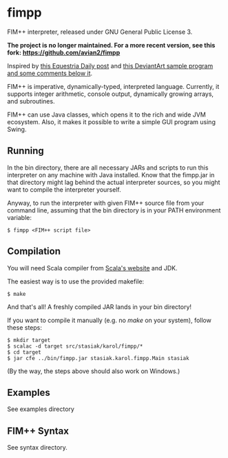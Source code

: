fimpp
=====

FIM++ interpreter, released under GNU General Public License 3.

**The project is no longer maintained. For a more recent version, see this fork: https://github.com/avian2/fimpp**

Inspired by [this Equestria Daily post](http://www.equestriadaily.com/2012/10/editorial-fim-pony-programming-language.html) and [this DeviantArt sample program and some comments below it](http://deftcrow.deviantart.com/art/FiM-Programming-Hello-World-99-Jugs-of-Cider-330736334).

FIM++ is imperative, dynamically-typed, interpreted language. Currently, it supports integer arithmetic, console output, dynamically growing arrays, and subroutines.

FIM++ can use Java classes, which opens it to the rich and wide JVM ecosystem. Also, it makes it possible to write a simple GUI program using Swing.

Running
-------

In the bin directory, there are all necessary JARs and scripts to run this interpreter on any machine with Java installed. Know that the fimpp.jar in that directory might lag behind the actual interpreter sources, so you might want to compile the interpreter yourself.

Anyway, to run the interpreter with given FIM++ source file from your command line, assuming that the bin directory is in your PATH environment variable:

    $ fimpp <FIM++ script file> 

Compilation
----------

You will need Scala compiler from [Scala's website](http://www.scala-lang.org/downloads) and JDK.

The easiest way is to use the provided makefile:

    $ make

And that's all! A freshly compiled JAR lands in your bin directory!

If you want to compile it manually (e.g. no _make_ on your system), follow these steps:

    $ mkdir target
    $ scalac -d target src/stasiak/karol/fimpp/*
    $ cd target
    $ jar cfe ../bin/fimpp.jar stasiak.karol.fimpp.Main stasiak
    
(By the way, the steps above should also work on Windows.)
     
Examples
--------

See examples directory

FIM++ Syntax
-----------

See syntax directory.


